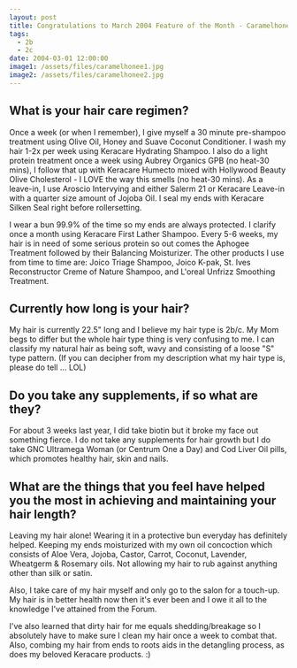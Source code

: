 ```yaml
---
layout: post
title: Congratulations to March 2004 Feature of the Month - Caramelhonee
tags:
  - 2b
  - 2c
date: 2004-03-01 12:00:00
image1: /assets/files/caramelhonee1.jpg
image2: /assets/files/caramelhonee2.jpg
---
```

## What is your hair care regimen?

Once a week (or when I remember), I give myself a 30 minute pre-shampoo treatment using Olive Oil, Honey and Suave Coconut Conditioner. I wash my hair 1-2x per week using Keracare Hydrating Shampoo. I also do a light protein treatment once a week using Aubrey Organics GPB (no heat-30 mins), I follow that up with Keracare Humecto mixed with Hollywood Beauty Olive Cholesterol - I LOVE the way this smells (no heat-30 mins). As a leave-in, I use Aroscio Intervying and either Salerm 21 or Keracare Leave-in with a quarter size amount of Jojoba Oil. I seal my ends with Keracare Silken Seal right before rollersetting.

I wear a bun 99.9% of the time so my ends are always protected. I clarify once a month using Keracare First Lather Shampoo. Every 5-6 weeks, my hair is in need of some serious protein so out comes the Aphogee Treatment followed by their Balancing Moisturizer. The other products I use from time to time are: Joico Triage Shampoo, Joico K-pak, St. Ives Reconstructor Creme of Nature Shampoo, and L'oreal Unfrizz Smoothing Treatment.

## Currently how long is your hair?

My hair is currently 22.5" long and I believe my hair type is 2b/c. My Mom begs to differ but the whole hair type thing is very confusing to me. I can classify my natural hair as being soft, wavy and consisting of a loose "S" type pattern. (If you can decipher from my description what my hair type is, please do tell ... LOL)

## Do you take any supplements, if so what are they?

For about 3 weeks last year, I did take biotin but it broke my face out something fierce. I do not take any supplements for hair growth but I do take GNC Ultramega Woman (or Centrum One a Day) and Cod Liver Oil pills, which promotes healthy hair, skin and nails.

## What are the things that you feel have helped you the most in achieving and maintaining your hair length?

Leaving my hair alone! Wearing it in a protective bun everyday has definitely helped. Keeping my ends moisturized with my own oil concoction which consists of Aloe Vera, Jojoba, Castor, Carrot, Coconut, Lavender, Wheatgerm & Rosemary oils. Not allowing my hair to rub against anything other than silk or satin.

Also, I take care of my hair myself and only go to the salon for a touch-up. My hair is in better health now then it's ever been and I owe it all to the knowledge I've attained from the Forum.

I've also learned that dirty hair for me equals shedding/breakage so I absolutely have to make sure I clean my hair once a week to combat that. Also, combing my hair from ends to roots aids in the detangling process, as does my beloved Keracare products. :)

